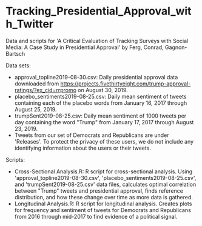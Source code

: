# Tracking_Presidential_Approval_with_Twitter
Data and scripts for 'A Critical Evaluation of Tracking Surveys with Social Media: A Case Study in Presidential Approval' by Ferg, Conrad, Gagnon-Bartsch

Data sets:
- approval_topline2019-08-30.csv: Daily presidential approval data downloaded from https://projects.fivethirtyeight.com/trump-approval-ratings/?ex_cid=rrpromo on August 30, 2019. 
- placebo_sentiments2019-08-25.csv: Daily mean sentiment of tweets containing each of the placebo words from January 16, 2017 through August 25, 2019.
- trumpSent2019-08-25.csv: Daily mean sentiment of 1000 tweets per day containing the word "Trump" from January 17, 2017 through August 23, 2019.
- Tweets from our set of Democrats and Republicans are under 'Releases'. To protect the privacy of these users, we do not include any identifying information about the users or their tweets. 

Scripts:
- Cross-Sectional Analysis.R: R script for cross-sectional analysis. Using 'approval_topline2019-08-30.csv', 'placebo_sentiments2019-08-25.csv', and 'trumpSent2019-08-25.csv' data files, calculates optimal correlation between "Trump" tweets and presidential approval, finds reference distribution, and how these change over time as more data is gathered. 
- Longitudinal Analysis.R: R script for longitudinal analysis. Creates plots for frequency and sentiment of tweets for Democrats and Republicans from 2016 through mid-2017 to find evidence of a political signal.
